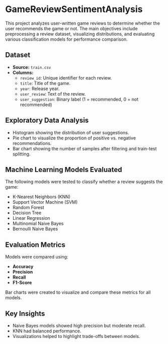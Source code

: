# GameReviewSentimentAnalysis
This project analyzes user-written game reviews to determine whether the user recommends the game or not. The main objectives include preprocessing a review dataset, visualizing distributions, and evaluating various classification models for performance comparison.

##  Dataset
- **Source:** `train.csv`
- **Columns:**
  - `review_id`: Unique identifier for each review.
  - `title`: Title of the game.
  - `year`: Release year.
  - `user_review`: Text of the review.
  - `user_suggestion`: Binary label (1 = recommended, 0 = not recommended)

## Exploratory Data Analysis
- Histogram showing the distribution of user suggestions.
- Pie chart to visualize the proportion of positive vs. negative recommendations.
- Bar chart showing the number of samples after filtering and train-test splitting.

## Machine Learning Models Evaluated
The following models were tested to classify whether a review suggests the game:
- K-Nearest Neighbors (KNN)
- Support Vector Machine (SVM)
- Random Forest
- Decision Tree
- Linear Regression
- Multinomial Naive Bayes
- Bernoulli Naive Bayes

## Evaluation Metrics
Models were compared using:
- **Accuracy**
- **Precision**
- **Recall**
- **F1-Score**

Bar charts were created to visualize and compare these metrics for all models.

## Key Insights
- Naive Bayes models showed high precision but moderate recall.
- KNN had balanced performance.
- Visualizations helped to highlight trade-offs between models.

